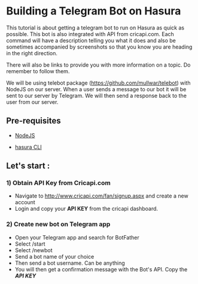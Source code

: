 # Building a Telegram Bot on Hasura

This tutorial is about getting a telegram bot to run on Hasura as quick as possible. This bot is also integrated with API from cricapi.com. Each command will have a description telling you what it does and also be sometimes accompanied by screenshots so that you know you are heading in the right direction.

There will also be links to provide you with more information on a topic. Do remember to follow them.

We will be using telebot package (https://github.com/mullwar/telebot) with NodeJS on our server. When a user sends a message to our bot it will be sent to our server by Telegram. We will then send a response back to the user from our server.

## Pre-requisites

* [NodeJS](https://nodejs.org)

* [hasura CLI](https://docs.hasura.io/0.15/manual/install-hasura-cli.html)

## Let's start :

### 1) Obtain API Key from Cricapi.com

* Navigate to http://www.cricapi.com/fan/signup.aspx and create a new account
* Login and copy your **API KEY** from the cricapi dashboard.

### 2) Create new bot on Telegram app

* Open your Telegram app and search for BotFather
* Select /start
* Select /newbot
* Send a bot name of your choice
* Then send a bot username. Can be anything
* You will then get a confirmation message with the Bot's API. Copy the ***API KEY*** 
